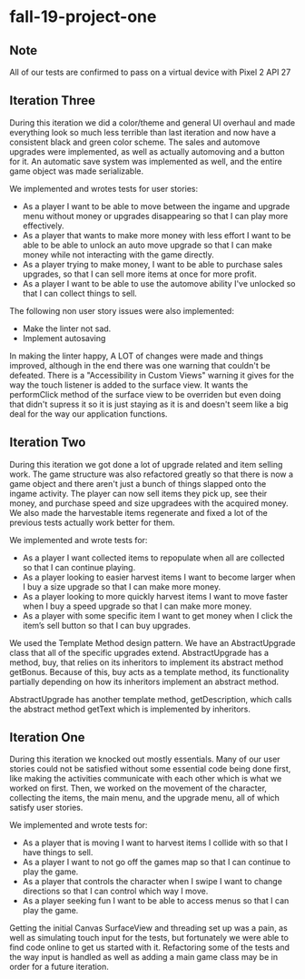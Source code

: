 # fall-19-project-one


## Note
All of our tests are confirmed to pass on a virtual device with Pixel 2 API 27


## Iteration Three

During this iteration we did a color/theme and general UI overhaul and made everything look so much less terrible than last iteration and now have a consistent black and green color scheme. The sales and automove upgrades were implemented, as well as actually automoving and a button for it. An automatic save system was implemented as well, and the entire game object was made serializable.

We implemented and wrotes tests for user stories:
- As a player I want to be able to move between the ingame and upgrade menu without money or upgrades disappearing so that I can play more effectively.
- As a player that wants to make more money with less effort I want to be able to be able to unlock an auto move upgrade so that I can make money while not interacting with the game directly.
- As a player trying to make money, I want to be able to purchase sales upgrades, so that I can sell more items at once for more profit.
- As a player I want to be able to use the automove ability I've unlocked so that I can collect things to sell.

The following non user story issues were also implemented:
- Make the linter not sad.
- Implement autosaving

In making the linter happy, A LOT of changes were made and things improved, although in the end there was one warning that couldn't be defeated. There is a "Accessibility in Custom Views" warning it gives for the way the touch listener is added to the surface view. It wants the performClick method of the surface view to be overriden but even doing that didn't supress it so it is just staying as it is and doesn't seem like a big deal for the way our application functions.


## Iteration Two

During this iteration we got done a lot of upgrade related and item selling work. The game structure was also refactored greatly so that there is now a game object and there aren't just a bunch of things slapped onto the ingame activity.
The player can now sell items they pick up, see their money, and purchase speed and size upgradees with the acquired money.
We also made the harvestable items regenerate and fixed a lot of the previous tests actually work better for them.


We implemented and wrote tests for:
- As a player I want collected items to repopulate when all are collected so that I can continue playing.
- As a player looking to easier harvest items I want to become larger when I buy a size upgrade so that I can make more money.
- As a player looking to more quickly harvest items I want to move faster when I buy a speed upgrade so that I can make more money.
- As a player with some specific item I want to get money when I click the item’s sell button so that I can buy upgrades.

We used the Template Method design pattern. We have an AbstractUpgrade class that all of the specific upgrades extend. AbstractUpgrade has a method, buy, that relies on its inheritors to implement its abstract method getBonus. Because of this, buy acts as a template method, its functionality partially depending on how its inheritors implement an abstract method.

AbstractUpgrade has another template method, getDescription, which calls the abstract method getText which is implemented by inheritors.



## Iteration One
During this iteration we knocked out mostly essentials. Many of our user stories could not be satisfied without some essential code being done first, like making the activities communicate with each other which is what we worked on first. Then, we worked on the movement of the character, collecting the items, the main menu, and the upgrade menu, all of which satisfy user stories.

We implemented and wrote tests for:
- As a player that is moving I want to harvest items I collide with so that I have things to sell.
- As a player I want to not go off the games map so that I can continue to play the game.
- As a player that controls the character when I swipe I want to change directions so that I can control which way I move.
- As a player seeking fun I want to be able to access menus so that I can play the game.

Getting the initial Canvas SurfaceView and threading set up was a pain, as well as simulating touch input for the tests, but fortunately we were able to find code online to get us started with it.
Refactoring some of the tests and the way input is handled as well as adding a main game class may be in order for a future iteration.

